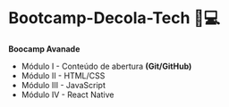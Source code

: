 # Bootcamp-Decola-Tech 👑💻
**Boocamp Avanade**

- Módulo I - Conteúdo de abertura **(Git/GitHub)**
- Módulo II - HTML/CSS
- Módulo III - JavaScript 
- Módulo IV - React Native
